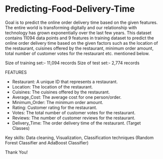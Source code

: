 # Predicting-Food-Delivery-Time
Goal is to predict the online order delivery time based on the given features.
The entire world is transforming digitally and our relationship with technology has grown exponentially over the last few years. 
This dataset contains 11094 data points and 9 features in training dataset to predict the online order delivery time based on the given factors such as the location of the restaurant, cuisines offered by the restaurant, minimum order amount, total number of customer votes for the restaurant etc. mentioned below.

Size of training set:- 11,094 records
Size of test set:- 2,774 records

FEATURES
- Restaurant: A unique ID that represents a restaurant.
- Location: The location of the restaurant.
- Cuisines: The cuisines offered by the restaurant.
- Average_Cost: The average cost for one person/order.
- Minimum_Order: The minimum order amount.
- Rating: Customer rating for the restaurant.
- Votes: The total number of customer votes for the restaurant.
- Reviews: The number of customer reviews for the restaurant.
- Delivery_Time: The order delivery time of the restaurant. (Target Classes)

Key skills: Data cleaning, Visualization, Classification techniques (Random Forest Classifier and AdaBoost Classifier)

Thank You!
